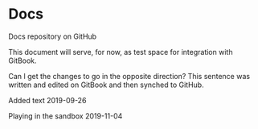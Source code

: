 # Docs

Docs repository on GitHub

This document will serve, for now, as test space for integration with GitBook.

Can I get the changes to go in the opposite direction? This sentence was written and edited on GitBook and then synched to GitHub.

Added text 2019-09-26



Playing in the sandbox 2019-11-04

